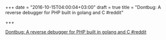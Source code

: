 +++
date = "2016-10-15T04:00:04+03:00"
draft = true
title = "Dontbug: A reverse debugger for PHP built in golang and C  #reddit"

+++

<p><a href="https://t.co/aTgFJ97qYW">Dontbug: A reverse debugger for PHP built in golang and C  #reddit</a></p>
